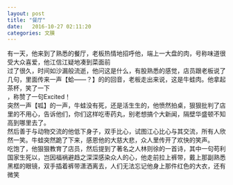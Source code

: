 ```yaml
---
layout: post
title: "餐厅"
date:   2016-10-27 02:11:20
categories: 文膜
---
```


有一天，他来到了熟悉的餐厅，老板热情地招呼他，端上一大盘的肉，号称味道很受大众喜爱，他江信江疑地凑到菜面前<br/>
过了很久，时间如沙漏般流逝，他问这是什么，有股熟悉的感觉，店员跟老板说了几句，里面传来一声【蛤——？】的的回音，老板走出来说，这是牛蛙肉。他拿起茶杯，笑了一下<br/>
，称赞了一句Excited！<br/>
突然一声【呱】的一声，牛蛙没有死，还是活生生的，他愤然拍桌，狠狠批判了店里的不用心，告诉他们，你们这样吃枣药丸，别老想搞个大新闻，隔壁华盛顿不知高到哪里去了。<br/>
然后善于与动物交流的他低下身子，双手比心，试图江心比心与其交流，所有人欣然一笑。牛蛙突然跪了下来，感恩他的大慈大悲，众人里传开了欢快的笑声。<br/>
吃饱了，他狠狠教育了店员，然后提到了著名之人林则徐的一首诗，其中一句苟利国家生死以，岂因福祸避趋之深深感染众人的心，他走前拉上裤带，戴上那副熟悉黑框的眼镜，双手插着裤带潇洒离去，人们无法忘记他身上那件红色的大衣，还有微笑<br/>
